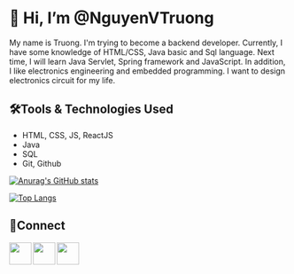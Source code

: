 # 👋 Hi, I’m @NguyenVTruong
My name is Truong. I'm trying to become a backend developer. Currently, I have some knowledge of HTML/CSS, Java basic and Sql language. Next time, I will learn Java Servlet, Spring framework and JavaScript. In addition, I like electronics engineering and embedded programming. I want to design electronics circuit for my life. 
## 🛠️Tools & Technologies Used
- HTML, CSS, JS, ReactJS
- Java
- SQL
- Git, Github

[![Anurag's GitHub stats](https://github-readme-stats.vercel.app/api?username=NguyenVTruong)](https://github.com/anuraghazra/github-readme-stats)

[![Top Langs](https://github-readme-stats.vercel.app/api/top-langs/?username=NguyenVTruong&layout=compact)](https://github.com/anuraghazra/github-readme-stats)
## 🔗Connect

<a href= "https://www.linkedin.com/in/truong-nguyen-609831163/"><img align="left" src="https://www.flaticon.com/svg/vstatic/svg/174/174857.svg?token=exp=1616487920~hmac=7eeb9073a011e0d583f7dbae9a00e057" width= "40;"></img></a>

<a href= "https://twitter.com/_Truong_Nguyen_"><img align="left" src="https://cdn.icon-icons.com/icons2/1211/PNG/512/1491579584-yumminkysocialmedia12_83085.png" width= "40;"></img></a>

<a href= "https://facebook.com/truongnv.fb"><img align="left" src="https://www.flaticon.com/svg/vstatic/svg/733/733547.svg?token=exp=1619245686~hmac=35bac4b7c1c09e9f4e5c864c1468c39f" width= "40;"></img></a>


